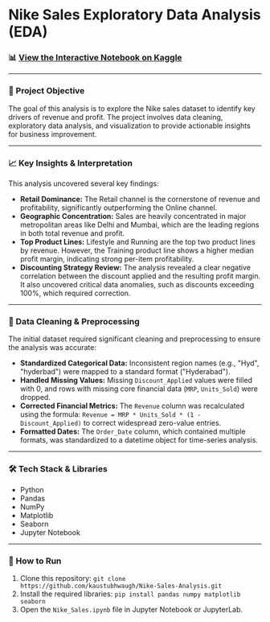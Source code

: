 # Nike Sales Exploratory Data Analysis (EDA)

### 📊 [View the Interactive Notebook on Kaggle](https://www.kaggle.com/code/kaustubhwaugh/nike-sales-eda-exploratory-data-analysis)

---

### 🎯 Project Objective
The goal of this analysis is to explore the Nike sales dataset to identify key drivers of revenue and profit. The project involves data cleaning, exploratory data analysis, and visualization to provide actionable insights for business improvement.

---

### 📈 Key Insights & Interpretation
This analysis uncovered several key findings:

* **Retail Dominance:** The Retail channel is the cornerstone of revenue and profitability, significantly outperforming the Online channel.
* **Geographic Concentration:** Sales are heavily concentrated in major metropolitan areas like Delhi and Mumbai, which are the leading regions in both total revenue and profit.
* **Top Product Lines:** Lifestyle and Running are the top two product lines by revenue. However, the Training product line shows a higher median profit margin, indicating strong per-item profitability.
* **Discounting Strategy Review:** The analysis revealed a clear negative correlation between the discount applied and the resulting profit margin. It also uncovered critical data anomalies, such as discounts exceeding 100%, which required correction.

---

### 🧹 Data Cleaning & Preprocessing
The initial dataset required significant cleaning and preprocessing to ensure the analysis was accurate:
* **Standardized Categorical Data:** Inconsistent region names (e.g., "Hyd", "hyderbad") were mapped to a standard format ("Hyderabad").
* **Handled Missing Values:** Missing `Discount_Applied` values were filled with 0, and rows with missing core financial data (`MRP`, `Units_Sold`) were dropped.
* **Corrected Financial Metrics:** The `Revenue` column was recalculated using the formula: `Revenue = MRP * Units_Sold * (1 - Discount_Applied)` to correct widespread zero-value entries.
* **Formatted Dates:** The `Order_Date` column, which contained multiple formats, was standardized to a datetime object for time-series analysis.

---

### 🛠️ Tech Stack & Libraries
* Python
* Pandas
* NumPy
* Matplotlib
* Seaborn
* Jupyter Notebook

---

### 🚀 How to Run
1.  Clone this repository: `git clone https://github.com/kaustubhwaugh/Nike-Sales-Analysis.git`
2.  Install the required libraries: `pip install pandas numpy matplotlib seaborn`
3.  Open the `Nike_Sales.ipynb` file in Jupyter Notebook or JupyterLab.
